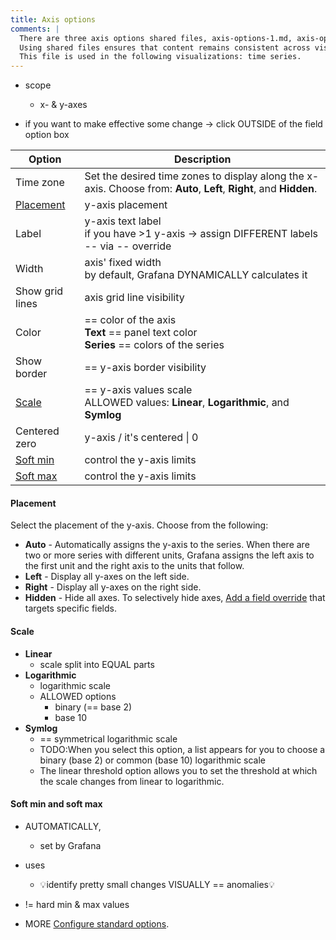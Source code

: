 ```yaml
---
title: Axis options
comments: |
  There are three axis options shared files, axis-options-1.md, axis-options-2.md, and axis-options-3.md to cover the most common combinations of options. 
  Using shared files ensures that content remains consistent across visualizations that share the same options and users don't have to figure out which options apply to a specific visualization when reading that content.
  This file is used in the following visualizations: time series.
---
```


* scope
  * x- & y-axes

* if you want to make effective some change -> click OUTSIDE of the field option box

<!-- prettier-ignore-start -->

| Option                               | Description                                                                                                       |
|--------------------------------------|-------------------------------------------------------------------------------------------------------------------|
| Time zone                            | Set the desired time zones to display along the x-axis. Choose from: **Auto**, **Left**, **Right**, and **Hidden**. |
| [Placement](#placement)              | y-axis placement                                                                                                  |
| Label                                | y-axis text label <br/> if you have >1 y-axis -> assign DIFFERENT labels -- via -- override                       |
| Width                                | axis' fixed width <br/> by default, Grafana DYNAMICALLY calculates it                                             |
| Show grid lines                      | axis grid line visibility                                                                                         |
| Color                                | == color of the axis <br/> **Text** == panel text color <br/> **Series** == colors of the series                  |
| Show border                          | == y-axis border visibility                                                                                       |
| [Scale](#scale)                      | == y-axis values scale <br/> ALLOWED values: **Linear**, **Logarithmic**, and **Symlog**                          |
| Centered zero                        | y-axis / it's centered \| 0                                                                                       |
| [Soft min](#soft-min-and-soft-max)   | control the y-axis limits                                                                |
| [Soft max](#soft-min-and-soft-max)   | control the y-axis limits                                                                |

<!-- prettier-ignore-end -->

#### Placement

Select the placement of the y-axis. Choose from the following:

- **Auto** - Automatically assigns the y-axis to the series. When there are two or more series with different units, Grafana assigns the left axis to the first unit and the right axis to the units that follow.
- **Left** - Display all y-axes on the left side.
- **Right** - Display all y-axes on the right side.
- **Hidden** - Hide all axes. To selectively hide axes, [Add a field override](https://grafana.com/docs/grafana/<GRAFANA_VERSION>/panels-visualizations/configure-overrides/#add-a-field-override) that targets specific fields.

#### Scale

- **Linear**
  - scale split into EQUAL parts
- **Logarithmic**
  - logarithmic scale
  - ALLOWED options
    - binary (== base 2)
    - base 10
- **Symlog** 
  - == symmetrical logarithmic scale
  - TODO:When you select this option, a list appears for you to choose a binary (base 2) or common (base 10) logarithmic scale
  - The linear threshold option allows you to set the threshold at which the scale changes from linear to logarithmic.

#### Soft min and soft max

* AUTOMATICALLY,
  * set by Grafana

* uses
  * 💡identify pretty small changes VISUALLY == anomalies💡

* != hard min & max values

* MORE [Configure standard options](https://grafana.com/docs/grafana/<GRAFANA_VERSION>/panels-visualizations/configure-standard-options/#max).
